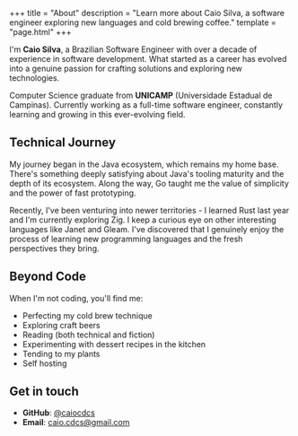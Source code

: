 +++
title = "About"
description = "Learn more about Caio Silva, a software engineer exploring new languages and cold brewing coffee."
template = "page.html"
+++

I'm **Caio Silva**, a Brazilian Software Engineer with over a decade of experience in software development. What started as a career has evolved into a genuine passion for crafting solutions and exploring new technologies.

Computer Science graduate from **UNICAMP** (Universidade Estadual de Campinas). Currently working as a full-time software engineer, constantly learning and growing in this ever-evolving field.

## Technical Journey

My journey began in the Java ecosystem, which remains my home base. There's something deeply satisfying about Java's tooling maturity and the depth of its ecosystem. Along the way, Go taught me the value of simplicity and the power of fast prototyping.

Recently, I've been venturing into newer territories - I learned Rust last year and I'm currently exploring Zig. I keep a curious eye on other interesting languages like Janet and Gleam. I've discovered that I genuinely enjoy the process of learning new programming languages and the fresh perspectives they bring.

## Beyond Code

When I'm not coding, you'll find me:
- Perfecting my cold brew technique
- Exploring craft beers
- Reading (both technical and fiction)
- Experimenting with dessert recipes in the kitchen
- Tending to my plants
- Self hosting

## Get in touch

- **GitHub**: [@caiocdcs](https://github.com/caiocdcs)
- **Email**: [caio.cdcs@gmail.com](mailto:caio.cdcs@gmail.com)
